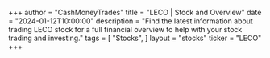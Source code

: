 +++
author = "CashMoneyTrades"
title = "LECO | Stock and Overview"
date = "2024-01-12T10:00:00"
description = "Find the latest information about trading LECO stock for a full financial overview to help with your stock trading and investing."
tags = [
"Stocks",
]
layout = "stocks"
ticker = "LECO"
+++
        


    
        